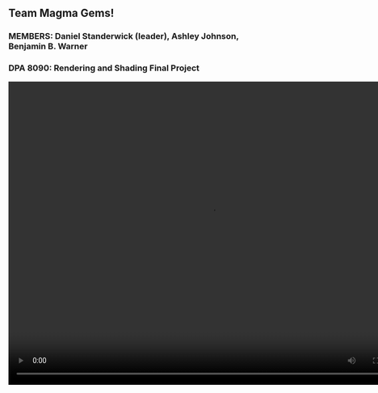 ## Team Magma Gems!

### MEMBERS: Daniel Standerwick (leader), Ashley Johnson, Benjamin B. Warner

### DPA 8090: Rendering and Shading Final Project

<video src="https://magmagems.github.io/images/finalRender.mp4" width="800" height="600" controls preload></video>
